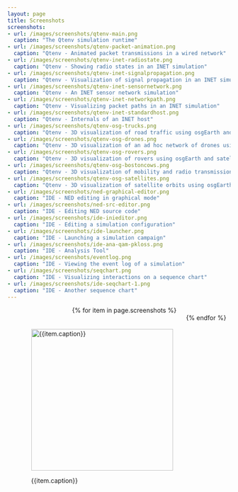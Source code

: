 ```yaml
---
layout: page
title: Screenshots
screenshots:
- url: /images/screenshots/qtenv-main.png
  caption: "The Qtenv simulation runtime"
- url: /images/screenshots/qtenv-packet-animation.png
  caption: "Qtenv - Animated packet transmissions in a wired network"
- url: /images/screenshots/qtenv-inet-radiostate.png
  caption: "Qtenv - Showing radio states in an INET simulation"
- url: /images/screenshots/qtenv-inet-signalpropagation.png
  caption: "Qtenv - Visualization of signal propagation in an INET simulation"
- url: /images/screenshots/qtenv-inet-sensornetwork.png
  caption: "Qtenv - An INET sensor network simulation"
- url: /images/screenshots/qtenv-inet-networkpath.png
  caption: "Qtenv - Visualizing packet paths in an INET simulation"
- url: /images/screenshots/qtenv-inet-standardhost.png
  caption: "Qtenv - Internals of an INET host"
- url: /images/screenshots/qtenv-osg-trucks.png
  caption: "Qtenv - 3D visualization of road traffic using osgEarth and OpenStreetMap"
- url: /images/screenshots/qtenv-osg-drones.png
  caption: "Qtenv - 3D visualization of an ad hoc network of drones using osgEarth"
- url: /images/screenshots/qtenv-osg-rovers.png
  caption: "Qtenv - 3D visualization of rovers using osgEarth and satellite imagery"
- url: /images/screenshots/qtenv-osg-bostoncows.png
  caption: "Qtenv - 3D visualization of mobility and radio transmissions (OMNeT++ example simulation)"
- url: /images/screenshots/qtenv-osg-satellites.png
  caption: "Qtenv - 3D visualization of satellite orbits using osgEarth (OMNeT++ example simulation)"
- url: /images/screenshots/ned-graphical-editor.png
  caption: "IDE - NED editing in graphical mode"
- url: /images/screenshots/ned-src-editor.png
  caption: "IDE - Editing NED source code"
- url: /images/screenshots/ide-inieditor.png
  caption: "IDE - Editing a simulation configuration"
- url: /images/screenshots/ide-launcher.png
  caption: "IDE - Launching a simulation campaign"
- url: /images/screenshots/ide-ana-qam-pkloss.png
  caption: "IDE - Analysis Tool"
- url: /images/screenshots/eventlog.png
  caption: "IDE - Viewing the event log of a simulation"
- url: /images/screenshots/seqchart.png
  caption: "IDE - Visualizing interactions on a sequence chart"
- url: /images/screenshots/ide-seqchart-1.png
  caption: "IDE - Another sequence chart"
---
```


<ul style="display: flex; flex-wrap: wrap; justify-content: space-evenly; align-items: flex-start">
{% for item in page.screenshots %}
  <li style="margin: 20px; list-style: none;">
    <p><img class="materialboxed" data-caption="{{item.caption}}" src="{{item.url}}" alt="{{item.caption}}" width="320" /></p>
    <p style="width: 320px">{{item.caption}}</p>
  </li>
{% endfor %}
</ul>
